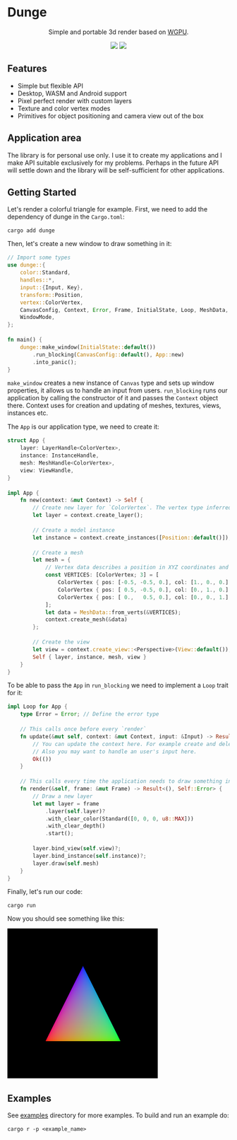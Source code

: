 # Dunge

<div align="center">
    <p>
        Simple and portable 3d render based on <a href="https://github.com/gfx-rs/wgpu">WGPU</a>.
    </p>
    <p>
        <a href="https://crates.io/crates/dunge"><img src="https://img.shields.io/crates/v/dunge.svg"></img></a>
        <a href="https://docs.rs/dunge"><img src="https://docs.rs/dunge/badge.svg"></img></a>
    </p>
</div>

## Features
* Simple but flexible API
* Desktop, WASM and Android support
* Pixel perfect render with custom layers
* Texture and color vertex modes
* Primitives for object positioning and camera view out of the box

## Application area
The library is for personal use only. I use it to create my applications and I make API suitable exclusively for my problems. Perhaps in the future API will settle down and the library will be self-sufficient for other applications.

## Getting Started
Let's render a colorful triangle for example. First, we need to add the dependency of dunge in the `Cargo.toml`:
```
cargo add dunge
```

Then, let's create a new window to draw something in it:
```rust
// Import some types
use dunge::{
    color::Standard,
    handles::*,
    input::{Input, Key},
    transform::Position,
    vertex::ColorVertex,
    CanvasConfig, Context, Error, Frame, InitialState, Loop, MeshData, Perspective, View,
    WindowMode,
};

fn main() {
    dunge::make_window(InitialState::default())
        .run_blocking(CanvasConfig::default(), App::new)
        .into_panic();
}
```

`make_window` creates a new instance of `Canvas` type and sets up window properties, it allows us to handle an input from users. `run_blocking` runs our application by calling the constructor of it and passes the `Context` object there. Context uses for creation and updating of meshes, textures, views, instances etc.

The `App` is our application type, we need to create it:
```rust
struct App {
    layer: LayerHandle<ColorVertex>,
    instance: InstanceHandle,
    mesh: MeshHandle<ColorVertex>,
    view: ViewHandle,
}

impl App {
    fn new(context: &mut Context) -> Self {
        // Create new layer for `ColorVertex`. The vertex type inferred from the context
        let layer = context.create_layer();

        // Create a model instance
        let instance = context.create_instances([Position::default()]);

        // Create a mesh
        let mesh = {
            // Vertex data describes a position in XYZ coordinates and color in RGB per vertex:
            const VERTICES: [ColorVertex; 3] = [
                ColorVertex { pos: [-0.5, -0.5, 0.], col: [1., 0., 0.] },
                ColorVertex { pos: [ 0.5, -0.5, 0.], col: [0., 1., 0.] },
                ColorVertex { pos: [ 0.,   0.5, 0.], col: [0., 0., 1.] },
            ];
            let data = MeshData::from_verts(&VERTICES);
            context.create_mesh(&data)
        };

        // Create the view
        let view = context.create_view::<Perspective>(View::default());
        Self { layer, instance, mesh, view }
    }
}
```

To be able to pass the `App` in `run_blocking` we need to implement a `Loop` trait for it:
```rust
impl Loop for App {
    type Error = Error; // Define the error type

    // This calls once before every `render`
    fn update(&mut self, context: &mut Context, input: &Input) -> Result<(), Self::Error> {
        // You can update the context here. For example create and delete meshes.
        // Also you may want to handle an user's input here.
        Ok(())
    }

    // This calls every time the application needs to draw something in the window
    fn render(&self, frame: &mut Frame) -> Result<(), Self::Error> {
        // Draw a new layer
        let mut layer = frame
            .layer(self.layer)?
            .with_clear_color(Standard([0, 0, 0, u8::MAX]))
            .with_clear_depth()
            .start();

        layer.bind_view(self.view)?;
        layer.bind_instance(self.instance)?;
        layer.draw(self.mesh)
    }
}
```

Finally, let's run our code:
```
cargo run
```

Now you should see something like this:

![the triangle](./examples/triangle/screen.png)

## Examples
See [examples](https://github.com/nanoqsh/dunge/tree/main/examples) directory for more examples.
To build and run an example do:
```
cargo r -p <example_name>
```
